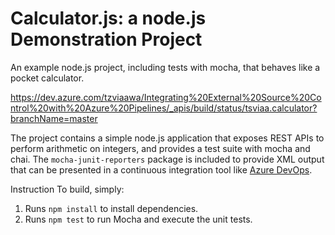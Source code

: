Calculator.js: a node.js Demonstration Project
==============================================
An example node.js project, including tests with mocha, that behaves like
a pocket calculator.

https://dev.azure.com/tzviaawa/Integrating%20External%20Source%20Control%20with%20Azure%20Pipelines/_apis/build/status/tsviaa.calculator?branchName=master

The project contains a simple node.js application that exposes REST APIs
to perform arithmetic on integers, and provides a test suite with mocha
and chai.  The `mocha-junit-reporters` package is included to provide XML
output that can be presented in a continuous integration tool like
[Azure DevOps](https://azure.com/devops).

Instruction To build, simply:

1. Runs `npm install` to install dependencies.
2. Runs `npm test` to run Mocha and execute the unit tests.

